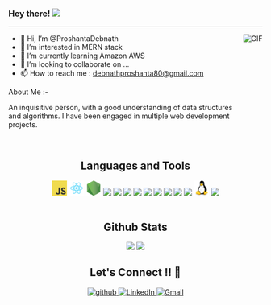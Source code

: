 <!---
ProshantaDebnath/ProshantaDebnath is a ✨ special ✨ repository because its `README.md` (this file) appears on your GitHub profile.
You can click the Preview link to take a look at your changes.
--->

### Hey there! <img src="https://github.com/sakshi-choudhary/sakshi-choudhary/blob/master/Hi.gif" width="12px">

<hr>

<img align="right" alt="GIF" height="200px" src="https://miro.medium.com/max/1360/0*7Q3yvSIv_t0ioJ-Z.gif" />

- 👋 Hi, I’m @ProshantaDebnath
- 👀 I’m interested in MERN stack
- 🌱 I’m currently learning Amazon AWS 
- 💞️ I’m looking to collaborate on ...
- 📫 How to reach me : debnathproshanta80@gmail.com

About Me :-

An inquisitive person, with a good understanding of data structures and algorithms. I have been engaged in multiple web development projects.

<br>

<h2 align="center">Languages and Tools</h2>
<div align="center">
<code><img height="30" src="https://raw.githubusercontent.com/github/explore/80688e429a7d4ef2fca1e82350fe8e3517d3494d/topics/javascript/javascript.png"></code>
<code><img height="30" src="https://raw.githubusercontent.com/github/explore/80688e429a7d4ef2fca1e82350fe8e3517d3494d/topics/react/react.png"></code>
<code><img height="30" src="https://raw.githubusercontent.com/github/explore/80688e429a7d4ef2fca1e82350fe8e3517d3494d/topics/nodejs/nodejs.png"></code> 
<code><img height="30" src="https://cdn.app.compendium.com/uploads/user/e7c690e8-6ff9-102a-ac6d-e4aebca50425/f4a5b21d-66fa-4885-92bf-c4e81c06d916/Image/e5eee315a17de0d7f56117077eb71fa9/mongo.png"></code> 
<code><img height="30" src="https://cdn.iconscout.com/icon/free/png-512/c-programming-569564.png"></code> 
<code><img height="30" src="https://user-images.githubusercontent.com/42747200/46140125-da084900-c26d-11e8-8ea7-c45ae6306309.png"></code> 
<code><img height="30" src="https://e7.pngegg.com/pngimages/840/443/png-clipart-html-5-logo-web-development-html-css3-canvas-element-web-design-w3c-html5-logo-miscellaneous-text-thumbnail.png"></code> 
<code><img height="30" src="https://img.icons8.com/color/452/firebase.png"></code> 
<code><img height="30" src="https://mccarter.gallerycdn.vsassets.io/extensions/mccarter/start-git-bash/1.2.1/1499505567572/Microsoft.VisualStudio.Services.Icons.Default"></code>
<code><img height="30" src="https://cdn.iconscout.com/icon/free/png-256/heroku-225989.png"></code>
<code><img height="30" src="https://cdn.icon-icons.com/icons2/2107/PNG/512/file_type_vscode_icon_130084.png"></code>
<code><img height="30" src="https://mpng.subpng.com/20180604/xox/kisspng-web-development-express-js-javascript-software-fra-frame-work-5b15153ce5bb85.615845371528108348941.jpg"></code> 
 <code><img height="30" src="https://raw.githubusercontent.com/devicons/devicon/master/icons/linux/linux-original.svg"></code> 
 <code><img height="30" src="https://upload.wikimedia.org/wikipedia/commons/thumb/9/93/Amazon_Web_Services_Logo.svg/1200px-Amazon_Web_Services_Logo.svg.png"></code>
 
 </div>
<br>

<h2 align="center">Github Stats</h2>
 <div align="center">
  <img width="48%" src="https://github-readme-stats.vercel.app/api?username=ProshantaDebnath&theme=radical&show_icons=true" />
 <img width="45%" src="https://github-readme-stats.vercel.app/api/top-langs/?username=ProshantaDebnath&theme=radical&show_icons=true&layout=compact"> 
</div>
 
<h2 align="center">Let's Connect !! 🤝</h2> 

<p align="center">
<a href="https://github.com/ProshantaDebnath" target="_blank">
<img src=https://img.shields.io/badge/github-%2324292e.svg?&style=for-the-badge&logo=github&logoColor=white alt=github style="margin-bottom: 5px;" />
</a>
<a href="https://www.linkedin.com/in/proshantadebnath/" target="_blank">
<img alt="LinkedIn" src="https://img.shields.io/badge/linkedin%20-%230077B5.svg?&style=for-the-badge&logo=linkedin&logoColor=white"/>
</a>
<a href="mailto:debnathproshanta80@gmail.com">
<img alt="Gmail" src="https://img.shields.io/badge/Gmail-D14836?style=for-the-badge&logo=gmail&logoColor=white" />
</a>
</p> 
<br>


